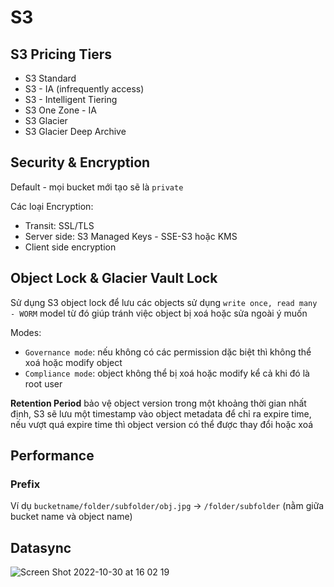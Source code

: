 # S3

## S3 Pricing Tiers

- S3 Standard
- S3 - IA (infrequently access)
- S3 - Intelligent Tiering
- S3 One Zone - IA
- S3 Glacier
- S3 Glacier Deep Archive

## Security & Encryption

Default - mọi bucket mới tạo sẽ là `private`

Các loại Encryption:

- Transit: SSL/TLS
- Server side: S3 Managed Keys - SSE-S3 hoặc KMS
- Client side encryption

## Object Lock & Glacier Vault Lock

Sử dụng S3 object lock để lưu các objects sử dụng `write once, read many - WORM` model từ đó giúp tránh việc object bị xoá hoặc sửa ngoài ý muốn

Modes:

- `Governance mode`: nếu không có các permission dặc biệt thì không thể xoá hoặc modify object
- `Compliance mode`: object không thể bị xoá hoặc modify kể cả khi đó là root user

**Retention Period** bảo vệ object version trong một khoảng thời gian nhất định, S3 sẽ lưu một timestamp vào object metadata để chỉ ra expire time, nếu vượt quá expire time thì object version có thể được thay đổi hoặc xoá

## Performance

### Prefix

Ví dụ `bucketname/folder/subfolder/obj.jpg` → `/folder/subfolder` (nằm giữa bucket name và object name)

## Datasync

![Screen Shot 2022-10-30 at 16 02 19](https://user-images.githubusercontent.com/15076665/198866574-213d4b17-3172-4fd5-9662-e1bfee1e8302.png)
